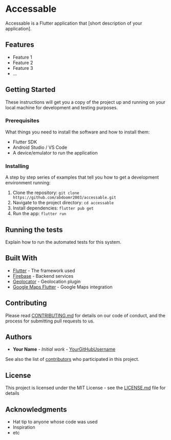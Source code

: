 # Accessable

Accessable is a Flutter application that [short description of your application].

## Features

- Feature 1
- Feature 2
- Feature 3
- ...

## Getting Started

These instructions will get you a copy of the project up and running on your local machine for development and testing purposes.

### Prerequisites

What things you need to install the software and how to install them:

- Flutter SDK
- Android Studio / VS Code
- A device/emulator to run the application

### Installing

A step by step series of examples that tell you how to get a development environment running:

1. Clone the repository: `git clone https://github.com/abdoomr2003/accessable.git`
2. Navigate to the project directory: `cd accessable`
3. Install dependencies: `flutter pub get`
4. Run the app: `flutter run`

## Running the tests

Explain how to run the automated tests for this system.

## Built With

- [Flutter](https://flutter.dev/) - The framework used
- [Firebase](https://firebase.google.com/) - Backend services
- [Geolocator](https://pub.dev/packages/geolocator) - Geolocation plugin
- [Google Maps Flutter](https://pub.dev/packages/google_maps_flutter) - Google Maps integration

## Contributing

Please read [CONTRIBUTING.md](https://gist.github.com/yourusername/yourcontributingmdlink) for details on our code of conduct, and the process for submitting pull requests to us.

## Authors

- **Your Name** - *Initial work* - [YourGitHubUsername](https://github.com/YourGitHubUsername)

See also the list of [contributors](https://github.com/yourusername/yourproject/contributors) who participated in this project.

## License

This project is licensed under the MIT License - see the [LICENSE.md](LICENSE.md) file for details

## Acknowledgments

- Hat tip to anyone whose code was used
- Inspiration
- etc